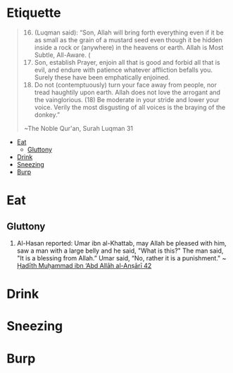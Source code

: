<h1>Etiquette</h1>

> 16. (Luqman said): “Son, Allah will bring forth everything even if it be as small as the grain of a mustard seed even though it be hidden inside a rock or (anywhere) in the heavens or earth. Allah is Most Subtle, All-Aware. (
> 17. Son, establish Prayer, enjoin all that is good and forbid all that is evil, and endure with patience whatever affliction befalls you. Surely these have been emphatically enjoined. 
> 18. Do not (contemptuously) turn your face away from people, nor tread haughtily upon earth. Allah does not love the arrogant and the vainglorious. (18) Be moderate in your stride and lower your voice. Verily the most disgusting of all voices is the braying of the donkey.”
> 
> ~The Noble Qur'an, Surah Luqman 31

- [Eat](#eat)
  - [Gluttony](#gluttony)
- [Drink](#drink)
- [Sneezing](#sneezing)
- [Burp](#burp)



# Eat
## Gluttony
1. Al-Hasan reported: Umar ibn al-Khattab, may Allah be pleased with him, saw a man with a large belly and he said, "What is this?" The man said, "It is a blessing from Allah.” Umar said, “No, rather it is a punishment." ~ [Ḥadīth Muḥammad ibn ‘Abd Allāh al-Anṣārī 42](https://www.abuaminaelias.com/dailyhadithonline/2018/03/04/big-belly-punishment-not-blessing/)

# Drink


# Sneezing


# Burp



